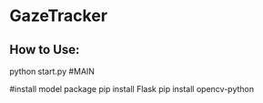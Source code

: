 # GazeTracker

## How to Use:

python start.py
#MAIN

#install model package
pip install Flask
pip install opencv-python
